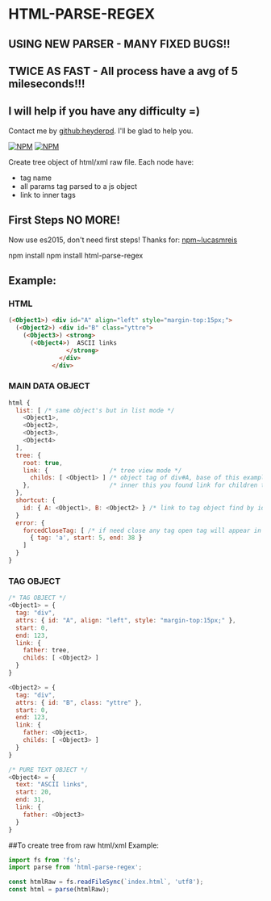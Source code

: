 # HTML-PARSE-REGEX

## USING NEW PARSER - MANY FIXED BUGS!!
## TWICE AS FAST - All process have a avg of 5 mileseconds!!!

## I will help if you have any difficulty =)
Contact me by [github:heyderpd](https://github.com/heyderpd). I'll be glad to help you.

[![NPM](https://nodei.co/npm/html-parse-regex.png?downloads=true&downloadRank=true&stars=true)](https://nodei.co/npm/html-parse-regex/)
[![NPM](https://nodei.co/npm-dl/html-parse-regex.png?height=3&months=2)](https://nodei.co/npm-dl/html-parse-regex/)

Create tree object of html/xml raw file.
Each node have:
* tag name
* all params tag parsed to a js object
* link to inner tags

## First Steps NO MORE!
Now use es2015, don't need first steps!
Thanks for:
[npm~lucasmreis](https://www.npmjs.com/~lucasmreis)

npm install npm install html-parse-regex

## Example:
### HTML
```html
(<Object1>) <div id="A" align="left" style="margin-top:15px;">
  (<Object2>) <div id="B" class="yttre">
    (<Object3>) <strong>
      (<Object4>)  ASCII links
                </strong>
              </div>
            </div>
```

### MAIN DATA OBJECT
```javascript
html {
  list: [ /* same object's but in list mode */
    <Object1>,
    <Object2>,
    <Object3>,
    <Object4>
  ],
  tree: {
    root: true,
    link: {                 /* tree view mode */
      childs: [ <Object1> ] /* object tag of div#A, base of this example   */
    },                      /* inner this you found link for children tags */
  },
  shortcut: {
    id: { A: <Object1>, B: <Object2> } /* link to tag object find by id */
  }
  error: {
    forcedCloseTag: [ /* if need close any tag open tag will appear in this error object */
      { tag: 'a', start: 5, end: 38 }
    ]
  }
}
```

### TAG OBJECT
```javascript
/* TAG OBJECT */
<Object1> = {
  tag: "div",
  attrs: { id: "A", align: "left", style: "margin-top:15px;" },
  start: 0,
  end: 123,
  link: {
    father: tree,
    childs: [ <Object2> ]
  }
}

<Object2> = {
  tag: "div",
  attrs: { id: "B", class: "yttre" },
  start: 0,
  end: 123,
  link: {
    father: <Object1>,
    childs: [ <Object3> ]
  }
}

/* PURE TEXT OBJECT */
<Object4> = {
  text: "ASCII links",
  start: 20,
  end: 31,
  link: {
    father: <Object3>
  }
}
```

##To create tree from raw html/xml
Example:
```javascript
import fs from 'fs';
import parse from 'html-parse-regex';

const htmlRaw = fs.readFileSync(`index.html`, 'utf8');
const html = parse(htmlRaw);
```
